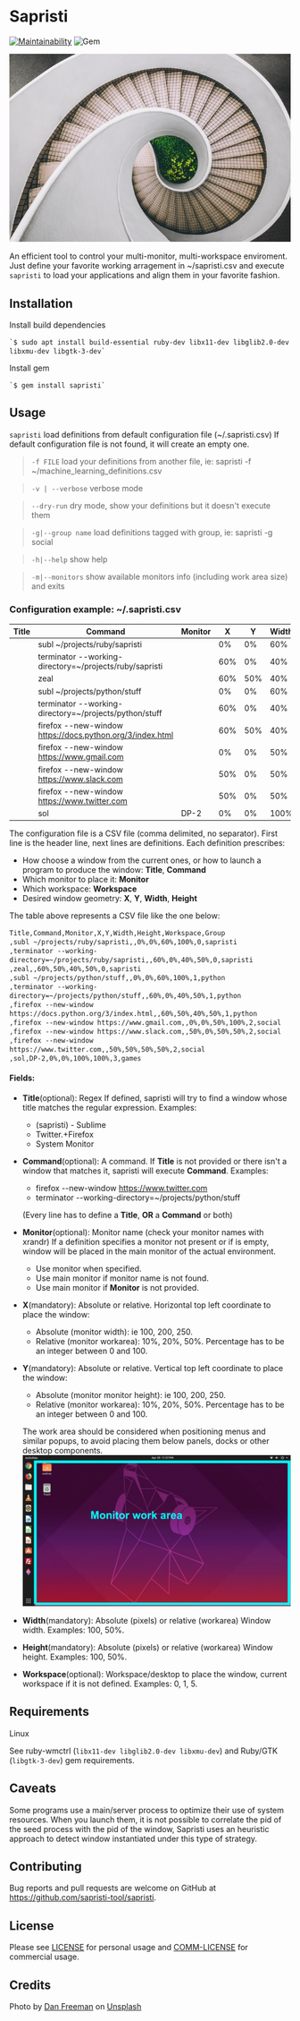 # Sapristi

[![Maintainability](https://api.codeclimate.com/v1/badges/e168b7940a847148f617/maintainability)](https://codeclimate.com/github/sapristi-tool/sapristi/maintainability) ![Gem](https://img.shields.io/gem/v/sapristi?style=plastic)

![Sapristi image](/assets/images/sapristi.jpg)

An efficient tool to control your multi-monitor, multi-workspace enviroment. Just define your favorite working arragement in ~/sapristi.csv  and execute `sapristi` to load your applications and align them in your favorite fashion.

## Installation

Install build dependencies

    `$ sudo apt install build-essential ruby-dev libx11-dev libglib2.0-dev libxmu-dev libgtk-3-dev`

Install gem

    `$ gem install sapristi`

## Usage

`sapristi` load definitions from default configuration file (~/.sapristi.csv) If default configuration file is not found, it will create an empty one.

  > `-f FILE` load your definitions from another file, ie: sapristi -f ~/machine_learning_definitions.csv

  > `-v | --verbose` verbose mode

  > `--dry-run` dry mode, show your definitions but it doesn't execute them

  > `-g|--group name` load definitions tagged with group, ie: sapristi -g social
  
  > `-h|--help` show help
  
  > `-m|--monitors` show available monitors info (including work area size) and exits


### Configuration example: ~/.sapristi.csv

| __Title__ | __Command__                                                                         | __Monitor__ | __X__          | __Y__          | __Width__  | __Height__ | __Workspace__ | __Group__    |
|-------|---------------------------------------------------------------------------------|---------|------------|------------|--------|--------|-----------|----------|
|       | subl ~/projects/ruby/sapristi                                                   |         | 0%         | 0%         | 60%    | 100%   | 0         | sapristi |
|       | terminator --working-directory=~/projects/ruby/sapristi                         |         | 60%        | 0%         | 40%    | 50%    | 0         | sapristi |
|       | zeal                                                                            |         | 60%        | 50%        | 40%    | 50%    | 0         | sapristi |
|       | subl ~/projects/python/stuff                                                    |         | 0%         | 0%         | 60%    | 100%   | 1         | python   |
|       | terminator --working-directory=~/projects/python/stuff                          |         | 60%        | 0%         | 40%    | 50%    | 1         | python   |
|       | firefox --new-window https://docs.python.org/3/index.html                       |         | 60%        | 50%        | 40%    | 50%    | 1         | python   |
|       | firefox --new-window https://www.gmail.com                                      |         | 0%         | 0%         | 50%    | 100%   | 2         | social   |
|       | firefox --new-window https://www.slack.com                                      |         | 50%        | 0%         | 50%    | 50%    | 2         | social   |
|       | firefox --new-window https://www.twitter.com                                    |         | 50%        | 0%         | 50%    | 50%    | 2         | social   |
|       | sol                                                                             | DP-2    | 0%         | 0%         | 100%   | 100%   | 3         | games    |

The configuration file is a CSV file (comma delimited, no separator). First line is the header line, next lines are definitions. Each definition prescribes:
 - How choose a window from the current ones, or how to launch a program to produce the window: __Title__, __Command__
 - Which monitor to place it: __Monitor__
 - Which workspace: __Workspace__
 - Desired window geometry: __X__, __Y__, __Width__, __Height__

The table above represents a CSV file like the one below:
```
Title,Command,Monitor,X,Y,Width,Height,Workspace,Group
,subl ~/projects/ruby/sapristi,,0%,0%,60%,100%,0,sapristi
,terminator --working-directory=~/projects/ruby/sapristi,,60%,0%,40%,50%,0,sapristi
,zeal,,60%,50%,40%,50%,0,sapristi
,subl ~/projects/python/stuff,,0%,0%,60%,100%,1,python
,terminator --working-directory=~/projects/python/stuff,,60%,0%,40%,50%,1,python
,firefox --new-window https://docs.python.org/3/index.html,,60%,50%,40%,50%,1,python
,firefox --new-window https://www.gmail.com,,0%,0%,50%,100%,2,social
,firefox --new-window https://www.slack.com,,50%,0%,50%,50%,2,social
,firefox --new-window https://www.twitter.com,,50%,50%,50%,50%,2,social
,sol,DP-2,0%,0%,100%,100%,3,games
```


#### Fields:

- __Title__(optional): Regex If defined, sapristi will try to find a window whose title matches the regular expression. Examples:
  - \(sapristi\) - Sublime
  - Twitter.+Firefox
  - System Monitor

- __Command__(optional): A command. If __Title__ is not provided or there isn't a window that matches it, sapristi will execute __Command__. Examples:
  - firefox --new-window https://www.twitter.com
  - terminator --working-directory=~/projects/python/stuff
  
  (Every line has to define a __Title__, **OR** a __Command__ or both)
  
- __Monitor__(optional): Monitor name (check your monitor names with xrandr) If a definition specifies a monitor not present or if is empty, window will be placed in the main monitor of the actual environment.
  - Use monitor when specified.
  - Use main monitor if monitor name is not found.
  - Use main monitor if __Monitor__ is not provided.
  
- __X__(mandatory): Absolute or relative. Horizontal top left coordinate to place the window:
  - Absolute (monitor width): ie 100, 200, 250.
  - Relative (monitor workarea): 10%, 20%, 50%. Percentage has to be an integer between 0 and 100. 

- __Y__(mandatory): Absolute or relative. Vertical top left coordinate to place the window:
  - Absolute (monitor monitor height): ie 100, 200, 250.
  - Relative (monitor workarea): 10%, 20%, 50%. Percentage has to be an integer between 0 and 100. 
  
  The work area should be considered when positioning menus and similar popups, to avoid placing them below panels, docks or other desktop components.
  ![workarea image](/assets/images/workarea.jpg)

- __Width__(mandatory): Absolute (pixels) or relative (workarea) Window width. Examples: 100, 50%. 

- __Height__(mandatory): Absolute (pixels) or relative (workarea) Window height. Examples: 100, 50%. 

- __Workspace__(optional): Workspace/desktop to place the window, current workspace if it is not defined. Examples: 0, 1, 5.

## Requirements

Linux

See ruby-wmctrl (`libx11-dev libglib2.0-dev libxmu-dev`) and Ruby/GTK (`libgtk-3-dev`) gem requirements.

## Caveats

Some programs use a main/server process to optimize their use of system resources. When you launch them, it is not possible to correlate the pid of the seed process with the pid of the window, Sapristi uses an heuristic approach to detect window instantiated under this type of strategy.

## Contributing

Bug reports and pull requests are welcome on GitHub at https://github.com/sapristi-tool/sapristi.

## License

Please see [LICENSE](https://github.com/sapristi-tool/sapristi/blob/master/LICENSE.txt) for personal usage and [COMM-LICENSE](https://github.com/sapristi-tool/sapristi/blob/master/COMM-LICENSE.txt) for commercial usage.

## Credits
<span>Photo by <a href="https://unsplash.com/@danfreemanphoto?utm_source=unsplash&amp;utm_medium=referral&amp;utm_content=creditCopyText">Dan Freeman</a> on <a href="https://unsplash.com/?utm_source=unsplash&amp;utm_medium=referral&amp;utm_content=creditCopyText">Unsplash</a></span>
